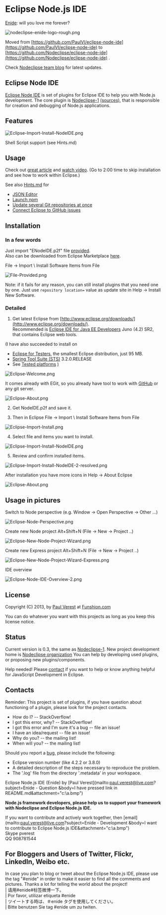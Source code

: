 # Eclipse Node.js IDE

[Enide](http://en.wikipedia.org/wiki/Enide): will you love me forever?

![nodeclipse-enide-logo-rough.png](nodeclipse-enide-logo-rough.png) 

Moved from [https://github.com/PaulVI/eclipse-node-ide](https://github.com/PaulVI/eclipse-node-ide)
 to [https://github.com/Nodeclipse/eclipse-node-ide](https://github.com/Nodeclipse/eclipse-node-ide) .

Check [Nodeclipse team blog](https://github.com/Nodeclipse/nodeclipse-blog#blog) for latest updates.

## Eclipse Node IDE

[Eclipse Node IDE](https://github.com/Nodeclipse/eclipse-node-ide) is set of plugins for Eclipse IDE to help you with Node.js development.
The core plugin is [Nodeclipse-1](http://tomotaro1065.github.com/nodeclipse/) [(sources)](https://github.com/Nodeclipse/nodeclipse-1),
 that is responsible for creation and debugging of Node.js applications.

## Features

![Eclipse-Import-Install-NodeIDE.png](Pictures/Eclipse-Import-Install-NodeIDE.png)

Shell Script support (see Hints.md)
 
## Usage

Check out [great article](http://www.tomotaro1065.com/nodeclipse/)
 and [watch video](http://tomotaro1065.github.com/nodeclipse/index2.htm).
 (Go to 2:00 time to skip installation and see how to work within Eclipse.)  
 
See also [Hints.md](https://github.com/Nodeclipse/eclipse-node-ide/blob/master/Hints.md#hints) for

* [JSON Editor](https://github.com/Nodeclipse/eclipse-node-ide/blob/master/Hints.md#json-editor)
* [Launch npm](https://github.com/Nodeclipse/eclipse-node-ide/blob/master/Hints.md#launch-npm)
* [Update several Git repositories at once](https://github.com/Nodeclipse/eclipse-node-ide/blob/master/Hints.md#update-several-git-repositories-at-once)
* [Connect Eclipse to GitHub issues](https://github.com/Nodeclipse/eclipse-node-ide/blob/master/Hints.md#connect-eclipse-to-github-issues) 

## Installation

### In a few words

Just import "ENodeIDE.p2f" file [provided](https://raw.github.com/Nodeclipse/eclipse-node-ide/master/ENodeIDE.p2f).  
Also can be downloaded from Eclipse Marketplace [here](http://marketplace.eclipse.org/content/enide-eclipse-nodejs-ide).

File -> Import \ Install Software Items from File

![File-Provided.png](Pictures/File-Provided.png)

Note: if it fails for any reason, you can still install plugins that you need one by one.
Just use <code>repository location=</code> value as update site in Help -> Install New Software. 

### Detailed 

   1) Get latest Eclipse from [http://www.eclipse.org/downloads/](http://www.eclipse.org/downloads/).  
Recommended is [Eclipse IDE for Java EE Developers](http://www.eclipse.org/downloads/packages/eclipse-ide-java-ee-developers/junosr2)
 Juno (4.2) SR2,
that contains Eclipse web tools.

(I have also succeeded to install on

* [Eclipse for Testers](http://www.eclipse.org/downloads/packages/eclipse-testers/junosr2),
 the smallest Eclipse distribution, just 95 MB.
* [Spring Tool Suite (STS)](http://www.springsource.org/sts) 3.2.0.RELEASE
* See [Tested platforms](https://github.com/Nodeclipse/nodeclipse-blog#tested-platforms)
 )

![Eclipse-Welcome.png](Pictures/Eclipse-Welcome.png) 

It comes already with EGit, so you already have tool to work with [GitHub](https://github.com/) or any git server.

![Eclipse-About.png](Pictures/Eclipse-About.png)

   2) Get NodeIDE.p2f and save it.

   3) Then in Eclipse File -> Import \ Install Software Items from File

![Eclipse-Import-Install.png](Pictures/Eclipse-Import-Install.png)

   4) Select file and items you want to install.

![Eclipse-Import-Install-NodeIDE.png](Pictures/Eclipse-Import-Install-NodeIDE.png)

   5) Review and confirm installed items.

![Eclipse-Import-Install-NodeIDE-2-resolved.png](Pictures/Eclipse-Import-Install-NodeIDE-2-resolved.png)

After installation you have more icons in Help -> About Eclipse

![Eclipse-About.png](Pictures/Eclipse-About-2.png)

## Usage in pictures

Switch to Node perspective (e.g. Window -> Open Perspective -> Other ...)

![Eclipse-Node-Perspective.png](Pictures/Eclipse-Node-Perspective.png)

Create new Node project 
Alt+Shift+N (File -> New -> Project ..)

![Eclipse-New-Node-Project-Wizard.png](Pictures/Eclipse-New-Node-Project-Wizard.png)

Create new Express project 
Alt+Shift+N (File -> New -> Project ..)

![Eclipse-New-Node-Project-Wizard-Express.png](Pictures/Eclipse-New-Node-Project-Wizard-Express.png)

IDE overview

![Eclipse-Node-IDE-Overview-2.png](Pictures/Eclipse-Node-IDE-Overview-2.png)

## License 

Copyright (C) 2013, by [Paul Verest](https://github.com/PaulVI/blog#blog) at [Funshion.com](http://www.funshion.com/english/index.html)

You can do whatever you want with this projects as long as you keep this license notice.

## Status

Current version is 0.3, the same as [Nodeclipse-1](http://tomotaro1065.github.com/nodeclipse/).
New project development home is [Nodeclipse organization](https://github.com/Nodeclipse/)
You can help by developing used plugins, or proposing new plugins/components.

<!--
DONE:
[provided link](http://github.com/downloads/Nodeclipse/eclipse-node-ide/EclipseNodeIDE-0.2.p2f). 
([how to link](http://stackoverflow.com/questions/13441720/download-binary-file-from-github-using-java))
 -->
 
Help needed! Please [contact](#contacts) if you want to help or know anything helpful for JavaScript Development in Eclipse.

## Contacts

Reminder: This project is set of plugins, if you have question about functioning of a plugin, please look for the project contacts. 

<!-- 
http://stackoverflow.com/privileges/create-tags
-->

* How do I? -- StackOverflow!
* I got this error, why? -- StackOverflow!
* I got this error and I'm sure it's a bug -- file an issue!
* I have an idea/request -- file an issue!
* Why do you? -- the mailing list!
* When will you? -- the mailing list! 

Should you report a [bug](https://github.com/Nodeclipse/eclipse-node-ide/issues), please include the following:

* Eclipse version number (like 4.2.2 or 3.8.0)
* A detailed description of the steps necessary to reproduce the problem.
* The '.log' file from the directory '.metadata' in your workspace.

Eclipse Node.js IDE (Enide) by [Paul Verest](mailto:paul.verest@live.com?subject=Enide - Question
&body=I have pressed link in README.md&attachment="c:\a.bmp")

**Node.js framework developers, please help us to support your framework with Nodeclipse and Eclipse Node.js IDE.**

If you want to contribute and actively work together, then [email](mailto:paul.verest@live.com?subject=Enide - Development
&body=I want to contribute to Eclipse Node.js IDE&attachment="c:\a.bmp")  
Skype pverest  
QQ 908781544  

## For Bloggers and Users of Twitter, Flickr, LinkedIn, Weibo etc.

In case you plan to blog or tweet about the Eclipse Node.js IDE, please use the tag "#enide"
 in order to make it easier to find all the comments and pictures. Thanks a lot for telling the world about the project!  
  | 请用#enide#标签微博一下。  
  | Por favor, utilizar etiqueta #enide  
  | ツイートする時は、＃enide タグを使用してください。   
  | Bitte benutzen Sie tag #enide um zu twiten.

